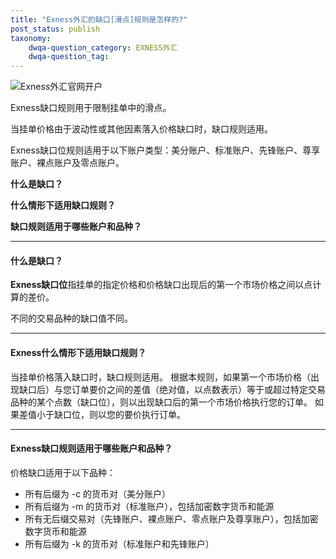 ```yaml
---
title: "Exness外汇的缺口[滑点]规则是怎样的?"
post_status: publish
taxonomy:
    dwqa-question_category: EXNESS外汇
    dwqa-question_tag:
---
```


![Exness外汇官网开户](https://cdn.fendou.la/welaowei8/2019/01/Exness.svg)

Exness缺口规则用于限制挂单中的滑点。

当挂单价格由于波动性或其他因素落入价格缺口时，缺口规则适用。

Exness缺口位规则适用于以下账户类型：美分账户、标准账户、先锋账户、尊享账户、裸点账户及零点账户。

**什么是缺口？**

**什么情形下适用缺口规则？**

**缺口规则适用于哪些账户和品种？**

* * *

#### **什么是缺口？**

**Exness缺口位**指挂单的指定价格和价格缺口出现后的第一个市场价格之间以点计算的差价。

不同的交易品种的缺口值不同。

* * *

#### **Exness什么情形下适用缺口规则？**

当挂单价格落入缺口时，缺口规则适用。 根据本规则，如果第一个市场价格（出现缺口后）与您订单要价之间的差值（绝对值，以点数表示）等于或超过特定交易品种的某个点数（缺口位），则以出现缺口后的第一个市场价格执行您的订单。 如果差值小于缺口位，则以您的要价执行订单。

* * *

#### **Exness缺口规则适用于哪些账户和品种？**

价格缺口适用于以下品种：

- 所有后缀为 -c 的货币对（美分账户）
- 所有后缀为 -m 的货币对（标准账户），包括加密数字货币和能源
- 所有无后缀交易对（先锋账户、裸点账户、零点账户及尊享账户），包括加密数字货币和能源
- 所有后缀为 -k 的货币对（标准账户和先锋账户）
